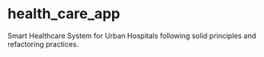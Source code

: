 # health_care_app
Smart Healthcare System for Urban  Hospitals  following solid principles and refactoring practices.
